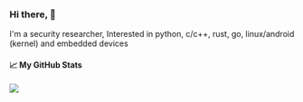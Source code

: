 ### Hi there, 👋
I'm a security researcher, Interested in python, c/c++, rust, go, linux/android (kernel) and embedded devices
<!--
**simonlucky/simonlucky** is a ✨ _special_ ✨ repository because its `README.md` (this file) appears on your GitHub profile.

Here are some ideas to get you started:

- 🔭 I’m currently working on ...
- 🌱 I’m currently learning ...
- 👯 I’m looking to collaborate on ...
- 🤔 I’m looking for help with ...
- 💬 Ask me about ...
- 📫 How to reach me: ...
- 😄 Pronouns: ...
- ⚡ Fun fact: ...
-->

#### &#x1f4c8; My GitHub Stats


<a href="https://blacknetwork.pythonanywhere.com/">
  <img card_width="600" src="https://github-readme-streak-stats.herokuapp.com/?user=simonlucky&theme=dark" />
</a>
<br/>

